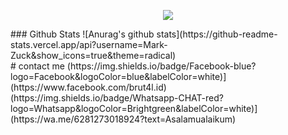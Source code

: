 <p align="center">
<img src="https://giffiles.alphacoders.com/120/120248.gif">
</p>
### Github Stats
![Anurag's github stats](https://github-readme-stats.vercel.app/api?username=Mark-Zuck&show_icons=true&theme=radical)<br>
# contact me
(https://img.shields.io/badge/Facebook-blue?logo=Facebook&logoColor=blue&labelColor=white)](https://www.facebook.com/brut4l.id)
(https://img.shields.io/badge/Whatsapp-CHAT-red?logo=Whatsapp&logoColor=Brightgreen&labelColor=white)](https://wa.me/6281273018924?text=Asalamualaikum) <br><br>
